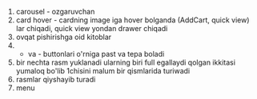 1) carousel - ozgaruvchan
2) card hover - cardning image iga hover bolganda (AddCart, quick view) lar chiqadi, quick view yondan drawer chiqadi
3) ovqat pishirishga oid kitoblar
4) + va - buttonlari o'rniga past va tepa boladi
5) bir nechta rasm yuklanadi ularning biri full egallaydi qolgan ikkitasi yumaloq bo'lib 1chisini malum bir qismlarida turiwadi
6) rasmlar qiyshayib turadi
7) menu